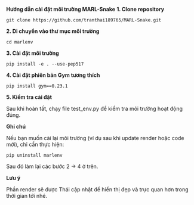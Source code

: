 **Hướng dẫn cài đặt môi trường MARL-Snake**
**1. Clone repository**
```
git clone https://github.com/tranthai189765/MARL-Snake.git
```
**2. Di chuyển vào thư mục môi trường**
```
cd marlenv
```
**3. Cài đặt môi trường**
```
pip install -e . --use-pep517
```
**4. Cài đặt phiên bản Gym tương thích**
```
pip install gym==0.23.1
```
**5. Kiểm tra cài đặt**

Sau khi hoàn tất, chạy file test_env.py để kiểm tra môi trường hoạt động đúng.

**Ghi chú**

Nếu bạn muốn cài lại môi trường (ví dụ sau khi update render hoặc code mới), chỉ cần thực hiện:
```
pip uninstall marlenv
```

Sau đó làm lại các bước 2 → 4 ở trên.

**Lưu ý**

Phần render sẽ được Thái cập nhật để hiển thị đẹp và trực quan hơn trong thời gian tới nhé.
